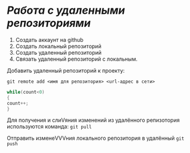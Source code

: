 # ***Работа с удаленными репозиториями***

1. Создать аккаунт на github
2. Создать локальный репозиторий
3. Создать удаленный репозиторий
4. Связать удаленный репозиторий с локальным.

Добавить удаленный репозиторий к проекту:
```
git remote add <имя для репозитория> <url-адрес в сети>
```
```C#
while(count<0)
{
count++;
}
```
Для получения и слиVяния изменений из удалённого репизотория используются команда: `git pull`

Отправить изменеVVVния локального репозитория в удалённый `git push`